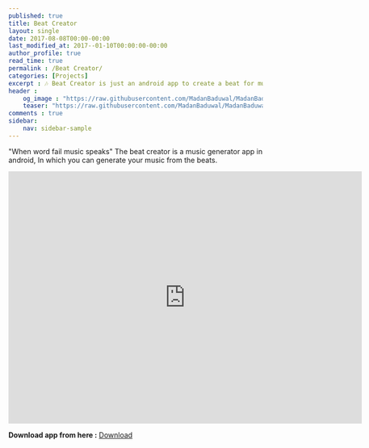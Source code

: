 ```yaml
---
published: true
title: Beat Creator
layout: single
date: 2017-08-08T00:00-00:00
last_modified_at: 2017--01-10T00:00:00-00:00
author_profile: true
read_time: true
permalink : /Beat Creator/
categories: [Projects]
excerpt : 🎶 Beat Creator is just an android app to create a beat for music.
header :
    og_image : "https://raw.githubusercontent.com/MadanBaduwal/MadanBaduwal.github.io/main/images/5.BeatCreatorgit.jpg"
    teaser: "https://raw.githubusercontent.com/MadanBaduwal/MadanBaduwal.github.io/main/images/5.BeatCreatorgit.jpg"
comments : true
sidebar:
    nav: sidebar-sample
---
```


"When word fail music speaks"
The beat creator is a music generator app in android,  In which you can generate your music from the beats. 

<iframe width="700" height="500" src="https://www.youtube.com/embed/ouwQVbks7wM" frameborder="0" allow="accelerometer; autoplay; encrypted-media; gyroscope; picture-in-picture" allowfullscreen></iframe>

<br>

**Download app from here :** <a href="https://apkpure.com/p/com.madan.BeatCreator" class="btn btn--success">Download</a>
